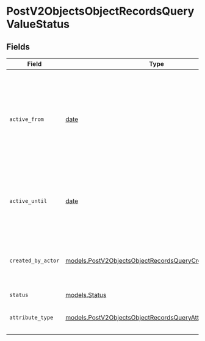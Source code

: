 # PostV2ObjectsObjectRecordsQueryValueStatus


## Fields

| Field                                                                                                                        | Type                                                                                                                         | Required                                                                                                                     | Description                                                                                                                  | Example                                                                                                                      |
| ---------------------------------------------------------------------------------------------------------------------------- | ---------------------------------------------------------------------------------------------------------------------------- | ---------------------------------------------------------------------------------------------------------------------------- | ---------------------------------------------------------------------------------------------------------------------------- | ---------------------------------------------------------------------------------------------------------------------------- |
| `active_from`                                                                                                                | [date](https://docs.python.org/3/library/datetime.html#date-objects)                                                         | :heavy_check_mark:                                                                                                           | The point in time at which this value was made "active". `active_from` can be considered roughly analogous to `created_at`.  | 2023-01-01T15:00:00.000000000Z                                                                                               |
| `active_until`                                                                                                               | [date](https://docs.python.org/3/library/datetime.html#date-objects)                                                         | :heavy_check_mark:                                                                                                           | The point in time at which this value was deactivated. If `null`, the value is active.                                       | 2023-01-01T15:00:00.000000000Z                                                                                               |
| `created_by_actor`                                                                                                           | [models.PostV2ObjectsObjectRecordsQueryCreatedByActor13](../models/postv2objectsobjectrecordsquerycreatedbyactor13.md)       | :heavy_check_mark:                                                                                                           | The actor that created this value.                                                                                           | {<br/>"type": "workspace-member",<br/>"id": "50cf242c-7fa3-4cad-87d0-75b1af71c57b"<br/>}                                     |
| `status`                                                                                                                     | [models.Status](../models/status.md)                                                                                         | :heavy_check_mark:                                                                                                           | N/A                                                                                                                          |                                                                                                                              |
| `attribute_type`                                                                                                             | [models.PostV2ObjectsObjectRecordsQueryAttributeTypeStatus](../models/postv2objectsobjectrecordsqueryattributetypestatus.md) | :heavy_check_mark:                                                                                                           | The attribute type of the value.                                                                                             | status                                                                                                                       |